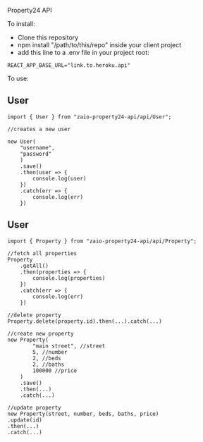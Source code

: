 Property24 API

To install:

-   Clone this repository
-   npm install "/path/to/this/repo" inside your client project
-   add this line to a .env file in your project root:

```
REACT_APP_BASE_URL="link.to.heroku.api"
```

To use:

## User

```
import { User } from "zaio-property24-api/api/User";

//creates a new user

new User(
    "username",
    "password"
    )
    .save()
    .then(user => {
        console.log(user)
    })
    .catch(err => {
        console.log(err)
    })

```

## User

```
import { Property } from "zaio-property24-api/api/Property";

//fetch all properties
Property
    .getAll()
    .then(properties => {
        console.log(properties)
    })
    .catch(err => {
        console.log(err)
    })

//delete property
Property.delete(property.id).then(...).catch(...)

//create new property
new Property(
        "main street", //street
        5, //number
        2, //beds
        2, //baths
        100000 //price
    )
    .save()
    .then(...)
    .catch(...)

//update property
new Property(street, number, beds, baths, price)
.update(id)
.then(...)
.catch(...)

```
